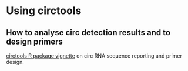 
# Using circtools

## How to analyse circ detection results and to design primers

[circtools R package vignette](plot-transcripts.md) on circ RNA sequence reporting
and primer design.
